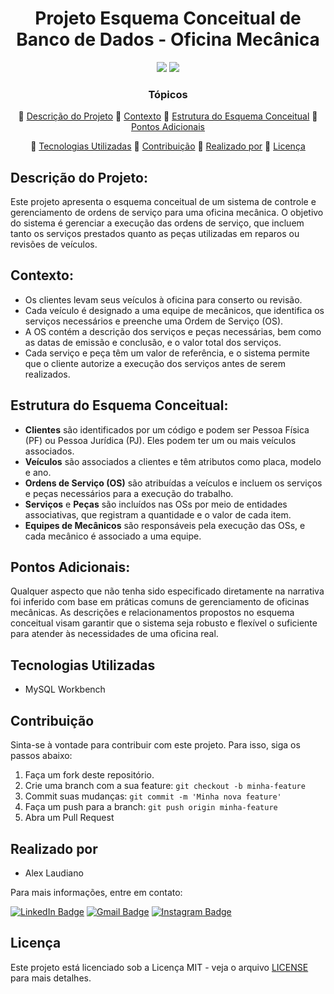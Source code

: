 <h1 align="center">Projeto Esquema Conceitual de Banco de Dados - Oficina Mecânica</h1>

<p align="center">
    <img src="http://img.shields.io/static/v1?label=STATUS&message=CONCLUIDO&color=green&style=for-the-badge"/>
    <img src="http://img.shields.io/static/v1?label=License&message=MIT&color=green&style=for-the-badge"/>
</p>

<div align="center">

### Tópicos

:small_blue_diamond: [Descrição do Projeto](#descrição-do-projeto)
:small_blue_diamond: [Contexto](#contexto)
:small_blue_diamond: [Estrutura do Esquema Conceitual](#estrutura-do-esquema-conceitual)
:small_blue_diamond: [Pontos Adicionais](#pontos-adicionais)

:small_blue_diamond: [Tecnologias Utilizadas](#tecnologias-utilizadas)
:small_blue_diamond: [Contribuição](#contribuição)
:small_blue_diamond: [Realizado por](#realizado-por)
:small_blue_diamond: [Licença](#licença)

</div>

## Descrição do Projeto:

Este projeto apresenta o esquema conceitual de um sistema de controle e gerenciamento de ordens de serviço para uma oficina mecânica. O objetivo do sistema é gerenciar a execução das ordens de serviço, que incluem tanto os serviços prestados quanto as peças utilizadas em reparos ou revisões de veículos.

## Contexto:

* Os clientes levam seus veículos à oficina para conserto ou revisão.
* Cada veículo é designado a uma equipe de mecânicos, que identifica os serviços necessários e preenche uma Ordem de Serviço (OS).
* A OS contém a descrição dos serviços e peças necessárias, bem como as datas de emissão e conclusão, e o valor total dos serviços.
* Cada serviço e peça têm um valor de referência, e o sistema permite que o cliente autorize a execução dos serviços antes de serem realizados.

## Estrutura do Esquema Conceitual:

* **Clientes** são identificados por um código e podem ser Pessoa Física (PF) ou Pessoa Jurídica (PJ). Eles podem ter um ou mais veículos associados.
* **Veículos** são associados a clientes e têm atributos como placa, modelo e ano.
* **Ordens de Serviço (OS)** são atribuídas a veículos e incluem os serviços e peças necessários para a execução do trabalho.
* **Serviços** e **Peças** são incluídos nas OSs por meio de entidades associativas, que registram a quantidade e o valor de cada item.
* **Equipes de Mecânicos** são responsáveis pela execução das OSs, e cada mecânico é associado a uma equipe.

## Pontos Adicionais:

Qualquer aspecto que não tenha sido especificado diretamente na narrativa foi inferido com base em práticas comuns de gerenciamento de oficinas mecânicas. As descrições e relacionamentos propostos no esquema conceitual visam garantir que o sistema seja robusto e flexível o suficiente para atender às necessidades de uma oficina real.

## Tecnologias Utilizadas

* MySQL Workbench

## Contribuição

Sinta-se à vontade para contribuir com este projeto. Para isso, siga os passos abaixo:

1. Faça um fork deste repositório.
2. Crie uma branch com a sua feature: `git checkout -b minha-feature`
3. Commit suas mudanças: `git commit -m 'Minha nova feature'`
4. Faça um push para a branch: `git push origin minha-feature`
5. Abra um Pull Request

## Realizado por

* Alex Laudiano

Para mais informações, entre em contato:

[![LinkedIn Badge](https://img.shields.io/badge/-LinkedIn-373737?style=flat&logo=linkedin&logoColor=white)](https://www.linkedin.com/in/laudiano/)
[![Gmail Badge](https://img.shields.io/badge/Gmail-373737?style=flat&logo=Gmail&logoColor=white)](mailto:laudiano@gmail.com)
[![Instagram Badge](https://img.shields.io/badge/-Instagram-373737?style=flat&logo=instagram&logoColor=white)](https://www.instagram.com/laudianoalex/?hl=pt-br)

## Licença

Este projeto está licenciado sob a Licença MIT - veja o arquivo [LICENSE](LICENSE) para mais detalhes.
